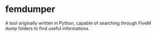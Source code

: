 # femdumper
 A tool originally written in Python, capable of searching through FiveM dump folders to find useful informations.
